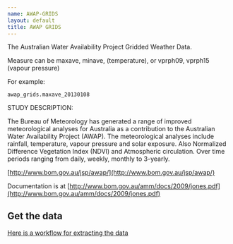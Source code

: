 ```yaml
---
name: AWAP-GRIDS
layout: default
title: AWAP GRIDS
---
```


The Australian Water Availability Project Gridded Weather Data.

Measure can be maxave, minave, (temperature), or vprph09, vprph15 (vapour pressure) 

For example: 

    awap_grids.maxave_20130108 

<p></p>

STUDY DESCRIPTION: 

The Bureau of Meteorology has generated a range of improved meteorological analyses for Australia as a contribution to the Australian Water Availability Project (AWAP). The meteorological analyses include rainfall, temperature, vapour pressure and solar exposure. Also Normalized Difference Vegetation Index (NDVI) and Atmospheric circulation. Over time periods ranging from daily, weekly, monthly to 3-yearly. 

[http://www.bom.gov.au/jsp/awap/](http://www.bom.gov.au/jsp/awap/) 

Documentation is at [http://www.bom.gov.au/amm/docs/2009/jones.pdf](http://www.bom.gov.au/amm/docs/2009/jones.pdf)

## Get the data
[Here is a workflow for extracting the data](/tools/ExtractAWAPdata4locations/extract-awap.html)